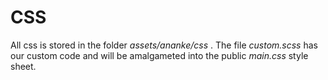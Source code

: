 # CSS
All css is stored in the folder *assets/ananke/css* . The file *custom.scss* has our custom code and will be amalgameted into the public *main.css* style sheet.